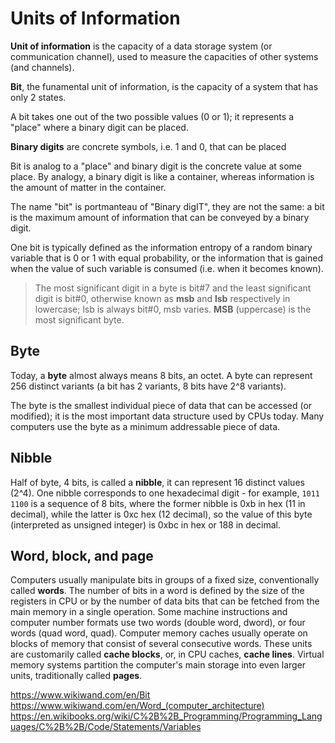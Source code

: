 # Units of Information

**Unit of information** is the capacity of a data storage system (or communication channel), used to measure the capacities of other systems (and channels).

**Bit**, the funamental unit of information, is the capacity of a system that has only 2 states.

A bit takes one out of the two possible values (0 or 1); it represents a "place" where a binary digit can be placed.

**Binary digits** are concrete symbols, i.e. 1 and 0, that can be placed 

Bit is analog to a "place" and binary digit is the concrete value at some place.
By analogy, a binary digit is like a container, whereas information is the amount of matter in the container.

The name "bit" is portmanteau of "Binary digIT", they are not the same: a bit is the maximum amount of information that can be conveyed by a binary digit.



One bit is typically defined as the information entropy of a random binary variable that is 0 or 1 with equal probability, or the information that is gained when the value of such variable is consumed (i.e. when it becomes known).


> The most significant digit in a byte is bit#7 and the least significant digit is bit#0, otherwise known as **msb** and **lsb** respectively in lowercase; lsb is always bit#0, msb varies. **MSB** (uppercase) is the most significant byte.


## Byte
Today, a **byte** almost always means 8 bits, an octet. A byte can represent 256 distinct variants (a bit has 2 variants, 8 bits have 2^8 variants).

The byte is the smallest individual piece of data that can be accessed (or modified); it is the most important data structure used by CPUs today. Many computers use the byte as a minimum addressable piece of data.

## Nibble
Half of byte, 4 bits, is called a **nibble**, it can represent 16 distinct values (2^4). One nibble corresponds to one hexadecimal digit - for example,
`1011 1100` is a sequence of 8 bits, where the former nibble is 0xb in hex (11 in decimal), while the latter is 0xc hex (12 decimal), so the value of this byte (interpreted as unsigned integer) is 0xbc in hex or 188 in decimal.


## Word, block, and page
Computers usually manipulate bits in groups of a fixed size, conventionally called **words**. The number of bits in a word is defined by the size of the registers in CPU or by the number of data bits that can be fetched from the main memory in a single operation. Some machine instructions and computer number formats use two words (double word, dword), or four words (quad word, quad). Computer memory caches usually operate on blocks of memory that consist of several consecutive words. These units are customarily called **cache blocks**, or, in CPU caches, **cache lines**. Virtual memory systems partition the computer's main storage into even larger units, traditionally called **pages**.


https://www.wikiwand.com/en/Bit
https://www.wikiwand.com/en/Word_(computer_architecture)
https://en.wikibooks.org/wiki/C%2B%2B_Programming/Programming_Languages/C%2B%2B/Code/Statements/Variables


